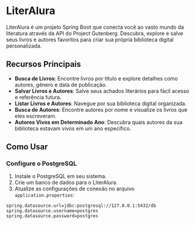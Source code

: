 # LiterAlura

LiterAlura é um projeto Spring Boot que conecta você ao vasto mundo da literatura através da API do Project Gutenberg. Descubra, explore e salve seus livros e autores favoritos para criar sua própria biblioteca digital personalizada.

## Recursos Principais

- **Busca de Livros**: Encontre livros por título e explore detalhes como autores, gênero e data de publicação.
- **Salvar Livros e Autores**: Salve seus achados literários para fácil acesso e referência futura.
- **Listar Livros e Autores**: Navegue por sua biblioteca digital organizada.
- **Busca de Autores**: Encontre autores por nome e visualize os livros que eles escreveram.
- **Autores Vivos em Determinado Ano**: Descubra quais autores da sua biblioteca estavam vivos em um ano específico.

## Como Usar

### Configure o PostgreSQL

1. Instale o PostgreSQL em seu sistema.
2. Crie um banco de dados para o LiterAlura.
3. Atualize as configurações de conexão no arquivo `application.properties`:

```properties
spring.datasource.url=jdbc:postgresql://127.0.0.1:5432/db
spring.datasource.username=postgres
spring.datasource.password=postgres
